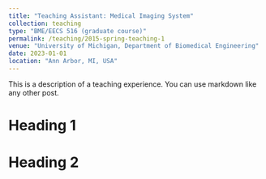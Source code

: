 ```yaml
---
title: "Teaching Assistant: Medical Imaging System"
collection: teaching
type: "BME/EECS 516 (graduate course)"
permalink: /teaching/2015-spring-teaching-1
venue: "University of Michigan, Department of Biomedical Engineering"
date: 2023-01-01
location: "Ann Arbor, MI, USA"
---
```


This is a description of a teaching experience. You can use markdown like any other post.

Heading 1
======

Heading 2
======

